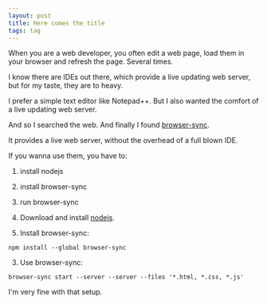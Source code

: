 ```yaml
---
layout: post
title: Here comes the title
tags: tag
---
```


When you are a web developer, you often edit a web page, load them in your browser and refresh the page. Several times.

I know there are IDEs out there, which provide a live updating web server, but for my taste, they are to heavy.

I prefer a simple text editor like Notepad++. But I also wanted the comfort of a live updating web server.

And so I searched the web. And finally I found [browser-sync](https://browsersync.io/).

It provides a live web server, without the overhead of a full blown IDE.

If you wanna use them, you have to:

1. install nodejs
2. install browser-sync
3. run browser-sync

1. Download and install [nodejs](https://nodejs.org/en/download/).

2. Install browser-sync:

```
npm install --global browser-sync
```

3. Use browser-sync:

```
browser-sync start --server --server --files '*.html, *.css, *.js'
```

I'm very fine with that setup.
